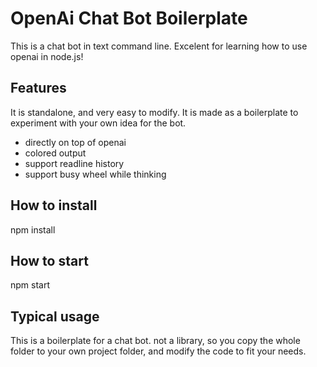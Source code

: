 # OpenAi Chat Bot Boilerplate
This is a chat bot in text command line. Excelent for learning how to use openai in node.js!

## Features
It is standalone, and very easy to modify. 
It is made as a boilerplate to experiment with your own idea for the bot.

- directly on top of openai
- colored output
- support readline history
- support busy wheel while thinking

## How to install
npm install

## How to start
npm start

## Typical usage
This is a boilerplate for a chat bot. not a library, so you copy the whole folder to your own project folder, and modify the code to fit your needs.

